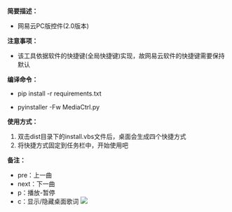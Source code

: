 **简要描述：** 

- 网易云PC版控件(2.0版本)

**注意事项：** 
- 该工具依据软件的快捷键(全局快捷键)实现，故网易云软件的快捷键需要保持默认
  
**编译命令：**
- pip install -r requirements.txt

- pyinstaller -Fw MediaCtrl.py

**使用方式：** 
1. 双击dist目录下的install.vbs文件后，桌面会生成四个快捷方式
2. 将快捷方式固定到任务栏中，开始使用吧

**备注：** 
- pre：上一曲
- next：下一曲
- p：播放-暂停
- c：显示/隐藏桌面歌词
[![](https://github.com/lwq6783293/MediaCtrl/tree/master/img/2.png)](https://github.com/lwq6783293/MediaCtrl/tree/master/img/2.png)
